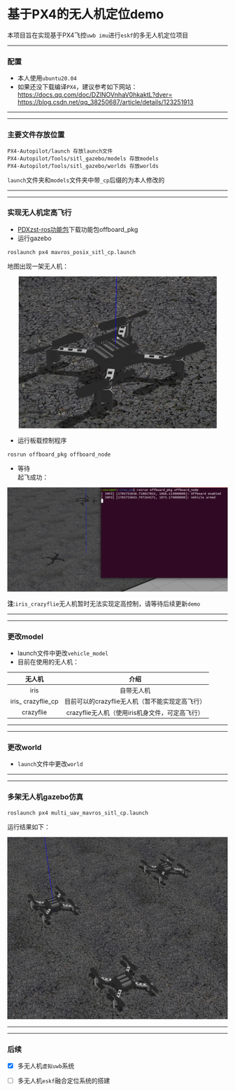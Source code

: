 # 基于PX4的无人机定位demo
本项目旨在实现基于PX4飞控`uwb imu`进行`eskf`的多无人机定位项目
***
### 配置
* 本人使用`ubuntu20.04`  
* 如果还没下载编译`PX4`，建议参考如下网站：  
https://docs.qq.com/doc/DZlNOVnhaV0hkaktL?dver=  
https://blog.csdn.net/qq_38250687/article/details/123251913
***
***
### 主要文件存放位置
```
PX4-Autopilot/launch 存放launch文件  
PX4-Autopilot/Tools/sitl_gazebo/models 存放models  
PX4-Autopilot/Tools/sitl_gazebo/worlds 存放worlds  
```
`launch`文件夹和`models`文件夹中带`_cp`后缀的为本人修改的  
***
***
### 实现无人机定高飞行
* [PDXzst-ros功能包](https://github.com/PDXzst/ros_ws/tree/main/catkin_ws/src)下载功能包offboard_pkg  
* 运行gazebo
```
roslaunch px4 mavros_posix_sitl_cp.launch
```
地图出现一架无人机：  
<div align="center">
  
![](photos/single_uav_sitl.png)
</div>

* 运行板载控制程序  
```
rosrun offboard_pkg offboard_node

```
* 等待  
起飞成功： 
<div align="center">
  
![](/photos/fly_success.png)
</div>

**注**:`iris_crazyflie`无人机暂时无法实现定高控制，请等待后续更新`demo`   
***
***
### 更改model
* launch文件中更改`vehicle_model`  
* 目前在使用的无人机：
<div align="center">
  
|无人机|介绍|
|:---:|:---:|
|iris|自带无人机|
|iris_ crazyflie_cp|目前可以的crazyflie无人机（暂不能实现定高飞行）|
|crazyflie|crazyflie无人机（使用iris机身文件，可定高飞行）|

</div>

***
***
### 更改world
* `launch`文件中更改`world`  
***
***
### 多架无人机gazebo仿真
```
roslaunch px4 multi_uav_mavros_sitl_cp.launch
```
运行结果如下：
<div align="center">
  
![](/photos/multi_uav_sitl.png)

</div>

***
***
### 后续
- [X] 多无人机`虚拟uwb`系统
- [ ] 多无人机`eskf`融合定位系统的搭建


  
